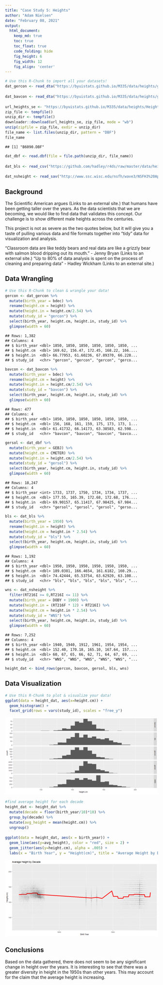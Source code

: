 ```yaml
---
title: "Case Study 5: Heights"
author: "Adam Nielsen"
date: "February 08, 2021"
output:
  html_document:  
    keep_md: true
    toc: true
    toc_float: true
    code_folding: hide
    fig_height: 6
    fig_width: 12
    fig_align: 'center'
---
```







```r
# Use this R-Chunk to import all your datasets!
dat_gercon <- read_dta("https://byuistats.github.io/M335/data/heights/germanconscr.dta")

dat_bavcon <- read_dta("https://byuistats.github.io/M335/data/heights/germanprison.dta")

url_heights_se <- "https://byuistats.github.io/M335/data/heights/Heights_south-east.zip"
zip_file <- tempfile()
unzip_dir <- tempfile()
downloader::download(url_heights_se, zip_file, mode = "wb")
unzip(zipfile = zip_file, exdir = unzip_dir)
file_name <- list.files(unzip_dir, pattern = "DBF")
file_name
```

```
## [1] "B6090.DBF"
```

```r
dat_dbf <- read.dbf(file = file.path(unzip_dir, file_name))

dat_bls <- read_csv("https://github.com/hadley/r4ds/raw/master/data/heights.csv")

dat_nsheight <- read_sav("http://www.ssc.wisc.edu/nsfh/wave3/NSFH3%20Apr%202005%20release/main05022005.sav")
```

## Background

The Scientific American argues (Links to an external site.) that humans have been getting taller over the years. As the data scientists that we are becoming, we would like to find data that validates this concept. Our challenge is to show different male heights across the centuries.

This project is not as severe as the two quotes below, but it will give you a taste of pulling various data and file formats together into “tidy” data for visualization and analysis. 

“Classroom data are like teddy bears and real data are like a grizzly bear with salmon blood dripping out its mouth.” - Jenny Bryan (Links to an external site.)
“Up to 80% of data analysis is spent on the process of cleaning and preparing data” - Hadley Wickham (Links to an external site.)
 

## Data Wrangling


```r
# Use this R-Chunk to clean & wrangle your data!
gercon <- dat_gercon %>%
  mutate(birth_year = bdec) %>%
  rename(height.cm = height) %>%
  mutate(height.in = height.cm/2.54) %>%
  mutate(study_id = "gercon") %>%
  select(birth_year, height.cm, height.in, study_id) %>%
  glimpse(width = 60)
```

```
## Rows: 1,382
## Columns: 4
## $ birth_year <dbl> 1850, 1850, 1850, 1850, 1850, 1850, ...
## $ height.cm  <dbl> 169.62, 156.47, 172.45, 168.22, 166....
## $ height.in  <dbl> 66.77953, 61.60236, 67.89370, 66.228...
## $ study_id   <chr> "gercon", "gercon", "gercon", "gerco...
```

```r
bavcon <- dat_bavcon %>%
  mutate(birth_year = bdec) %>%
  rename(height.cm = height) %>%
  mutate(height.in = height.cm/2.54) %>%
  mutate(study_id = "bavcon") %>%
  select(birth_year, height.cm, height.in, study_id) %>%
  glimpse(width = 60)
```

```
## Rows: 477
## Columns: 4
## $ birth_year <dbl> 1850, 1850, 1850, 1850, 1850, 1850, ...
## $ height.cm  <dbl> 156, 168, 161, 159, 175, 173, 173, 1...
## $ height.in  <dbl> 61.41732, 66.14173, 63.38583, 62.598...
## $ study_id   <chr> "bavcon", "bavcon", "bavcon", "bavco...
```

```r
gersol <- dat_dbf %>%
  mutate(birth_year = GEBJ) %>%
  mutate(height.cm = CMETER) %>%
  mutate(height.in = height.cm/2.54) %>%
  mutate(study_id = "gersol") %>%
  select(birth_year, height.cm, height.in, study_id) %>%
  glimpse(width = 60)
```

```
## Rows: 18,247
## Columns: 4
## $ birth_year <int> 1733, 1737, 1750, 1734, 1734, 1737, ...
## $ height.cm  <dbl> 177.55, 165.39, 172.68, 172.68, 176....
## $ height.in  <dbl> 69.90157, 65.11417, 67.98425, 67.984...
## $ study_id   <chr> "gersol", "gersol", "gersol", "gerso...
```

```r
bls <- dat_bls %>%
  mutate(birth_year = 1950) %>%
  rename(height.in = height) %>%
  mutate(height.cm = height.in * 2.54) %>%
  mutate(study_id = "bls") %>%
  select(birth_year, height.cm, height.in, study_id) %>%
  glimpse(width = 60)
```

```
## Rows: 1,192
## Columns: 4
## $ birth_year <dbl> 1950, 1950, 1950, 1950, 1950, 1950, ...
## $ height.cm  <dbl> 189.0381, 166.4654, 161.6182, 160.29...
## $ height.in  <dbl> 74.42444, 65.53754, 63.62920, 63.108...
## $ study_id   <chr> "bls", "bls", "bls", "bls", "bls", "...
```

```r
wns <- dat_nsheight %>% 
  filter(RT216I >= 0,RT216I <= 11) %>%
  mutate(birth_year = DOBY + 1900) %>%
  mutate(height.in = (RT216F * 12) + RT216I) %>%
  mutate(height.cm = height.in * 2.54) %>%
  mutate(study_id = "WNS") %>%
  select(birth_year, height.cm, height.in, study_id) %>%
  glimpse(width = 60)
```

```
## Rows: 7,252
## Columns: 4
## $ birth_year <dbl> 1940, 1940, 1912, 1961, 1954, 1954, ...
## $ height.cm  <dbl> 152.40, 170.18, 165.10, 167.64, 157....
## $ height.in  <dbl> 60, 67, 65, 66, 62, 71, 64, 67, 69, ...
## $ study_id   <chr> "WNS", "WNS", "WNS", "WNS", "WNS", "...
```

```r
height_dat <- bind_rows(gercon, bavcon, gersol, bls, wns)
```

## Data Visualization


```r
# Use this R-Chunk to plot & visualize your data!
ggplot(data = height_dat, aes(x=height.cm)) +
  geom_histogram() + 
  facet_grid(rows = vars(study_id), scales = "free_y")
```

![](cs_05_files/figure-html/plot_data-1.png)<!-- -->

```r
#find average height for each decade
height_dat <- height_dat %>%
  mutate(decade = floor(birth_year/10)*10) %>%
  group_by(decade) %>%
  mutate(avg_height = mean(height.cm)) %>%
  ungroup()

ggplot(data = height_dat, aes(x = birth_year)) +
  geom_line(aes(y=avg_height), color = "red", size = 2) + 
  geom_jitter(aes(y=height.cm), alpha = .005) + 
  labs(x = "Birth Year", y = "Height(cm)", title = "Average Height by Decade")
```

![](cs_05_files/figure-html/plot_data-2.png)<!-- -->

## Conclusions
Based on the data gathered, there does not seem to be any significant change in height over the years. It is interesting to see that there was a greater diversity in height in the 1950s than other years. This may account for the claim that the average height is increasing.
